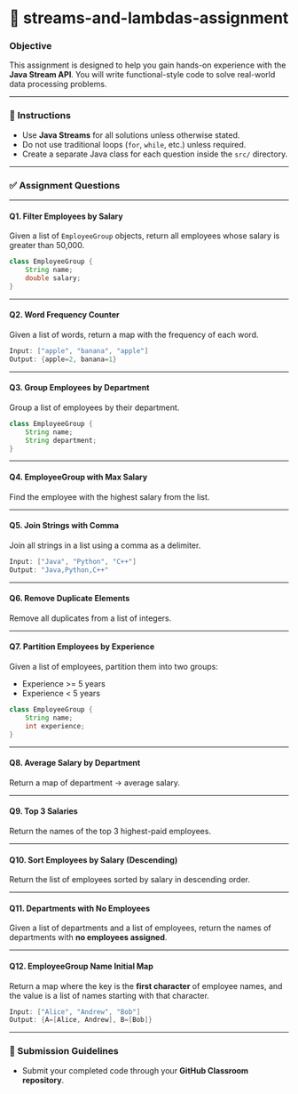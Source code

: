 # 🎯 streams-and-lambdas-assignment


### **Objective**
This assignment is designed to help you gain hands-on experience with the **Java Stream API**. You will write functional-style code to solve real-world data processing problems.

---

### 📌 **Instructions**
- Use **Java Streams** for all solutions unless otherwise stated.
- Do not use traditional loops (`for`, `while`, etc.) unless required.
- Create a separate Java class for each question inside the `src/` directory.

---

### ✅ **Assignment Questions**

---

#### **Q1. Filter Employees by Salary**
Given a list of `EmployeeGroup` objects, return all employees whose salary is greater than 50,000.

```java
class EmployeeGroup {
    String name;
    double salary;
}
```

---

#### **Q2. Word Frequency Counter**
Given a list of words, return a map with the frequency of each word.

```java
Input: ["apple", "banana", "apple"]
Output: {apple=2, banana=1}
```

---

#### **Q3. Group Employees by Department**
Group a list of employees by their department.

```java
class EmployeeGroup {
    String name;
    String department;
}
```

---

#### **Q4. EmployeeGroup with Max Salary**
Find the employee with the highest salary from the list.

---

#### **Q5. Join Strings with Comma**
Join all strings in a list using a comma as a delimiter.

```java
Input: ["Java", "Python", "C++"]
Output: "Java,Python,C++"
```

---

#### **Q6. Remove Duplicate Elements**
Remove all duplicates from a list of integers.

---

#### **Q7. Partition Employees by Experience**
Given a list of employees, partition them into two groups:  
- Experience >= 5 years  
- Experience < 5 years

```java
class EmployeeGroup {
    String name;
    int experience;
}
```

---

#### **Q8. Average Salary by Department**
Return a map of department → average salary.

---

#### **Q9. Top 3 Salaries**
Return the names of the top 3 highest-paid employees.

---

#### **Q10. Sort Employees by Salary (Descending)**
Return the list of employees sorted by salary in descending order.

---

#### **Q11. Departments with No Employees**
Given a list of departments and a list of employees, return the names of departments with **no employees assigned**.

---

#### **Q12. EmployeeGroup Name Initial Map**
Return a map where the key is the **first character** of employee names, and the value is a list of names starting with that character.

```java
Input: ["Alice", "Andrew", "Bob"]
Output: {A=[Alice, Andrew], B=[Bob]}
```

---


### 🚀 Submission Guidelines
- Submit your completed code through your **GitHub Classroom repository**.

